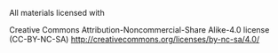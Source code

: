 All materials licensed with

Creative Commons Attribution-Noncommercial-Share Alike-4.0 license (CC-BY-NC-SA) http://creativecommons.org/licenses/by-nc-sa/4.0/
